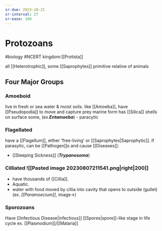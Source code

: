 ```yaml
---
sr-due: 2023-10-21
sr-interval: 27
sr-ease: 168
---
```

# Protozoans
#biology #NCERT kingdom:[[Protista]]

all [[Heterotrophic]], some [[Saprophytes]]
primitive relative of animals
## Four Major Groups
### Amoeboid
live in fresh or sea water & moist soils.
like [[Amoeba]], have [[Pseudopodia]] to move and capture prey
marine form has [[Silica]] shells on surface
some, (ex.***Entamoeba***) - paracytic
### Flagellated
have a [[Flagellum]], either 'free-living' or [[Saprophytes|Saprophytic]]. 
if parasytic, can be [[Pathogen]]s and cause [[Diseases]]:
- [[Sleeping Sickness]] (***Trypanosoma***)
### Cilliated ![[Pasted image 20230807211541.png|right|200]]
- have thousands of [[Cillia]]. 
- Aquatic.
- water with food moved by cillia into cavity that opens to outside (gullet)
(ex. *[[Paramoecium]]*, image->)
### Sporozoans
Have [[Infectious Disease|infectious]] [[Spores|spore]]-like stage in life cycle
ex. [[Plasmodium]]/[[Malaria]]
